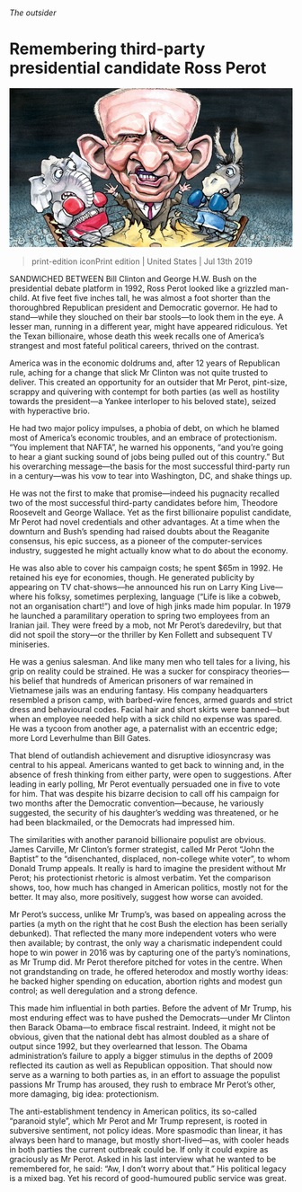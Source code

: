 ###### The outsider

# Remembering third-party presidential candidate Ross Perot 

![image](images/20190713_USD000_0.jpg) 

> print-edition iconPrint edition | United States | Jul 13th 2019 

SANDWICHED BETWEEN Bill Clinton and George H.W. Bush on the presidential debate platform in 1992, Ross Perot looked like a grizzled man-child. At five feet five inches tall, he was almost a foot shorter than the thoroughbred Republican president and Democratic governor. He had to stand—while they slouched on their bar stools—to look them in the eye. A lesser man, running in a different year, might have appeared ridiculous. Yet the Texan billionaire, whose death this week recalls one of America’s strangest and most fateful political careers, thrived on the contrast. 

America was in the economic doldrums and, after 12 years of Republican rule, aching for a change that slick Mr Clinton was not quite trusted to deliver. This created an opportunity for an outsider that Mr Perot, pint-size, scrappy and quivering with contempt for both parties (as well as hostility towards the president—a Yankee interloper to his beloved state), seized with hyperactive brio. 

He had two major policy impulses, a phobia of debt, on which he blamed most of America’s economic troubles, and an embrace of protectionism. “You implement that NAFTA”, he warned his opponents, “and you’re going to hear a giant sucking sound of jobs being pulled out of this country.” But his overarching message—the basis for the most successful third-party run in a century—was his vow to tear into Washington, DC, and shake things up. 

He was not the first to make that promise—indeed his pugnacity recalled two of the most successful third-party candidates before him, Theodore Roosevelt and George Wallace. Yet as the first billionaire populist candidate, Mr Perot had novel credentials and other advantages. At a time when the downturn and Bush’s spending had raised doubts about the Reaganite consensus, his epic success, as a pioneer of the computer-services industry, suggested he might actually know what to do about the economy. 

He was also able to cover his campaign costs; he spent $65m in 1992. He retained his eye for economies, though. He generated publicity by appearing on TV chat-shows—he announced his run on Larry King Live—where his folksy, sometimes perplexing, language (“Life is like a cobweb, not an organisation chart!”) and love of high jinks made him popular. In 1979 he launched a paramilitary operation to spring two employees from an Iranian jail. They were freed by a mob, not Mr Perot’s daredevilry, but that did not spoil the story—or the thriller by Ken Follett and subsequent TV miniseries. 

He was a genius salesman. And like many men who tell tales for a living, his grip on reality could be strained. He was a sucker for conspiracy theories—his belief that hundreds of American prisoners of war remained in Vietnamese jails was an enduring fantasy. His company headquarters resembled a prison camp, with barbed-wire fences, armed guards and strict dress and behavioural codes. Facial hair and short skirts were banned—but when an employee needed help with a sick child no expense was spared. He was a tycoon from another age, a paternalist with an eccentric edge; more Lord Leverhulme than Bill Gates. 

That blend of outlandish achievement and disruptive idiosyncrasy was central to his appeal. Americans wanted to get back to winning and, in the absence of fresh thinking from either party, were open to suggestions. After leading in early polling, Mr Perot eventually persuaded one in five to vote for him. That was despite his bizarre decision to call off his campaign for two months after the Democratic convention—because, he variously suggested, the security of his daughter’s wedding was threatened, or he had been blackmailed, or the Democrats had impressed him. 

The similarities with another paranoid billionaire populist are obvious. James Carville, Mr Clinton’s former strategist, called Mr Perot “John the Baptist” to the “disenchanted, displaced, non-college white voter”, to whom Donald Trump appeals. It really is hard to imagine the president without Mr Perot; his protectionist rhetoric is almost verbatim. Yet the comparison shows, too, how much has changed in American politics, mostly not for the better. It may also, more positively, suggest how worse can avoided. 

Mr Perot’s success, unlike Mr Trump’s, was based on appealing across the parties (a myth on the right that he cost Bush the election has been serially debunked). That reflected the many more independent voters who were then available; by contrast, the only way a charismatic independent could hope to win power in 2016 was by capturing one of the party’s nominations, as Mr Trump did. Mr Perot therefore pitched for votes in the centre. When not grandstanding on trade, he offered heterodox and mostly worthy ideas: he backed higher spending on education, abortion rights and modest gun control; as well deregulation and a strong defence. 

This made him influential in both parties. Before the advent of Mr Trump, his most enduring effect was to have pushed the Democrats—under Mr Clinton then Barack Obama—to embrace fiscal restraint. Indeed, it might not be obvious, given that the national debt has almost doubled as a share of output since 1992, but they overlearned that lesson. The Obama administration’s failure to apply a bigger stimulus in the depths of 2009 reflected its caution as well as Republican opposition. That should now serve as a warning to both parties as, in an effort to assuage the populist passions Mr Trump has aroused, they rush to embrace Mr Perot’s other, more damaging, big idea: protectionism. 

The anti-establishment tendency in American politics, its so-called “paranoid style”, which Mr Perot and Mr Trump represent, is rooted in subversive sentiment, not policy ideas. More spasmodic than linear, it has always been hard to manage, but mostly short-lived—as, with cooler heads in both parties the current outbreak could be. If only it could expire as graciously as Mr Perot. Asked in his last interview what he wanted to be remembered for, he said: “Aw, I don’t worry about that.” His political legacy is a mixed bag. Yet his record of good-humoured public service was great. 

